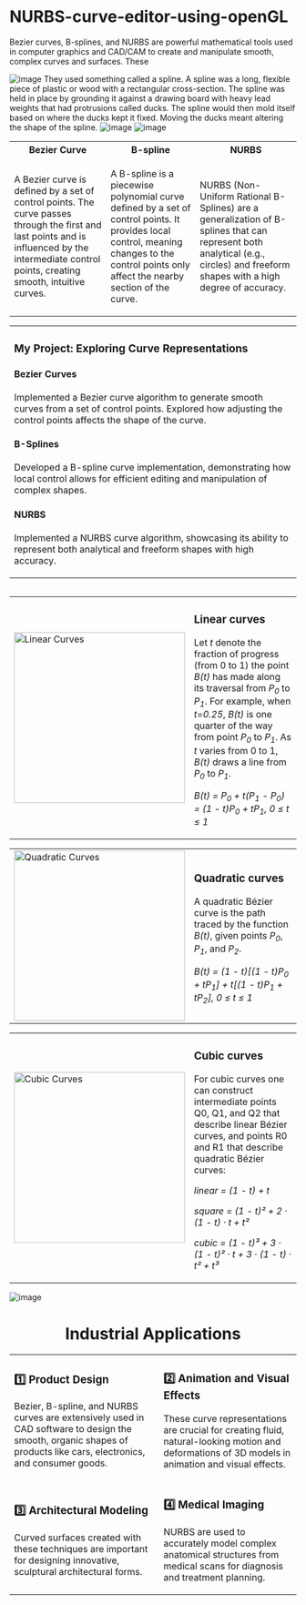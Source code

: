 # NURBS-curve-editor-using-openGL

 Bezier curves, B-splines, and NURBS are powerful mathematical tools used in computer graphics and CAD/CAM to create and manipulate smooth, complex curves and surfaces. These 


![image](https://github.com/user-attachments/assets/2f747776-a307-40bc-94dc-25755e5640fd)
They used something called a spline.
A spline was a long, flexible piece of plastic or wood with a rectangular cross-section. The spline was held in place by grounding it against a drawing board with heavy lead weights that had protrusions called ducks. The spline would then mold itself based on where the ducks kept it fixed. Moving the ducks meant altering the shape of the spline.
![image](https://github.com/user-attachments/assets/41e703ab-635f-4ecd-9506-2957ad6b4d46)
![image](https://github.com/user-attachments/assets/96425ed2-335a-4292-b7bc-4a707b9bb072)
<table>
  <tr>
    <th>Bezier Curve</th>
    <th>B-spline</th>
    <th>NURBS</th>
  </tr>
  <tr>
    <td>
<!--       <img src="https://github.com/user-attachments/assets/613ad060-7c12-4f5b-a262-34096e1a513b" alt="Bezier Curve"> -->
      <p>A Bezier curve is defined by a set of control points. The curve passes through the first and last points and is influenced by the intermediate control points, creating smooth, intuitive curves.</p>
    </td>
    <td>
<!--       <img src="https://github.com/user-attachments/assets/1d4b0771-10fb-4e52-bcf6-3d262e58f695" alt="B-spline"> -->
      <p>A B-spline is a piecewise polynomial curve defined by a set of control points. It provides local control, meaning changes to the control points only affect the nearby section of the curve.</p>
    </td>
    <td>
<!--       <img src="https://github.com/user-attachments/assets/fe5b446f-4ab5-4722-8a05-1baa0de34c82" alt="NURBS"> -->
      <p>NURBS (Non-Uniform Rational B-Splines) are a generalization of B-splines that can represent both analytical (e.g., circles) and freeform shapes with a high degree of accuracy.</p>
    </td>
  </tr>
</table>
<table>
  <tr>
<!--     <td>
      <img src="https://github.com/user-attachments/assets/YOUR_IMAGE_ID_HERE" alt="Project Overview" width="300">
    </td> -->
    <td>
      <h3>My Project: Exploring Curve Representations</h3>
      <h4>Bezier Curves</h4>
      <p>Implemented a Bezier curve algorithm to generate smooth curves from a set of control points. Explored how adjusting the control points affects the shape of the curve.</p>
      <h4>B-Splines</h4>
      <p>Developed a B-spline curve implementation, demonstrating how local control allows for efficient editing and manipulation of complex shapes.</p>
      <h4>NURBS</h4>
      <p>Implemented a NURBS curve algorithm, showcasing its ability to represent both analytical and freeform shapes with high accuracy.</p>
    </td>
  </tr>
</table>

<table>
  <tr>
    <table>
  <tr>
    <td>
      <img src="https://github.com/user-attachments/assets/46e590db-05ba-41d9-bdaa-f8bb4e4b3cc7" alt="Linear Curves" width="300">
    </td>
    <td>
      <h3>Linear curves</h3>
      <p>Let <em>t</em> denote the fraction of progress (from 0 to 1) the point <em>B(t)</em> has made along its traversal from <em>P<sub>0</sub></em> to <em>P<sub>1</sub></em>. For example, when <em>t=0.25</em>, <em>B(t)</em> is one quarter of the way from point <em>P<sub>0</sub></em> to <em>P<sub>1</sub></em>. As <em>t</em> varies from 0 to 1, <em>B(t)</em> draws a line from <em>P<sub>0</sub></em> to <em>P<sub>1</sub></em>.</p>
      <p><em>B(t) = P<sub>0</sub> + t(P<sub>1</sub> - P<sub>0</sub>) = (1 - t)P<sub>0</sub> + tP<sub>1</sub>, 0 &le; t &le; 1</em></p>
    </td>
  </tr>
</table>

<table>
  <tr>
    <td>
      <img src="https://github.com/user-attachments/assets/5a349f9b-01f5-4bef-8dcf-0f1ac5bfa24d" alt="Quadratic Curves" width="300">
    </td>
    <td>
      <h3>Quadratic curves</h3>
      <p>A quadratic Bézier curve is the path traced by the function <em>B(t)</em>, given points <em>P<sub>0</sub></em>, <em>P<sub>1</sub></em>, and <em>P<sub>2</sub></em>.</p>
      <p><em>B(t) = (1 - t)[(1 - t)<em>P<sub>0</sub></em> + t<em>P<sub>1</sub></em>] + t[(1 - t)<em>P<sub>1</sub></em> + t<em>P<sub>2</sub></em>], 0 &le; t &le; 1</em></p>
    </td>
  </tr>
</table>

<table>
  <tr>
    <td>
      <img src="https://github.com/user-attachments/assets/84357202-6ce6-4385-9ca9-4f6e79b4533a" alt="Cubic Curves" width="300">
    </td>
    <td>
      <h3>Cubic curves</h3>
      <p>For cubic curves one can construct intermediate points Q0, Q1, and Q2 that describe linear Bézier curves, and points R0 and R1 that describe quadratic Bézier curves:</p>
      <p><em>linear = (1 - t) + t</em></p>
      <p><em>square = (1 - t)² + 2 · (1 - t) · t + t²</em></p>
      <p><em>cubic = (1 - t)³ + 3 · (1 - t)² · t + 3 · (1 - t) · t² + t³</em></p>
    </td>
  </tr>
</table>

![image](https://github.com/user-attachments/assets/dd193998-ba33-486a-a8a4-5473bd3c1a20)
<h1 align="center">Industrial Applications</h1>

<table>
  <tr>
    <td>
      <h3>1️⃣ Product Design</h3>
      <p>Bezier, B-spline, and NURBS curves are extensively used in CAD software to design the smooth, organic shapes of products like cars, electronics, and consumer goods.</p>
    </td>
    <td>
      <h3>2️⃣ Animation and Visual Effects</h3>
      <p>These curve representations are crucial for creating fluid, natural-looking motion and deformations of 3D models in animation and visual effects.</p>
    </td>
  </tr>
  <tr>
    <td>
      <h3>3️⃣ Architectural Modeling</h3>
      <p>Curved surfaces created with these techniques are important for designing innovative, sculptural architectural forms.</p>
    </td>
    <td>
      <h3>4️⃣ Medical Imaging</h3>
      <p>NURBS are used to accurately model complex anatomical structures from medical scans for diagnosis and treatment planning.</p>
    </td>
  </tr>
</table>









